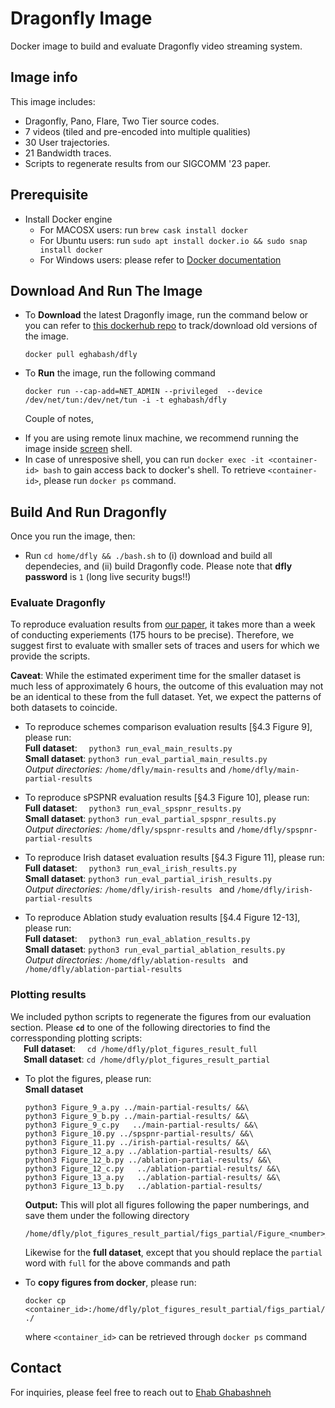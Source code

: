 # Dragonfly Image

Docker image to build and evaluate Dragonfly video streaming system.

## Image info

This image includes:

- Dragonfly, Pano, Flare, Two Tier source codes.
- 7 videos (tiled and pre-encoded into multiple qualities)
- 30 User trajectories.
- 21 Bandwidth traces.
- Scripts to regenerate results from our SIGCOMM '23 paper.

## Prerequisite

- Install Docker engine
  - For MACOSX users: run `brew cask install docker`
  - For Ubuntu users: run `sudo apt install docker.io && sudo snap install docker`
  - For Windows users: please refer to [Docker documentation](https://docs.docker.com/desktop/install/windows-install/#install-docker-desktop-on-windows)

## Download And Run The Image

- To **Download** the latest Dragonfly image, run the command below or you can refer to [this dockerhub repo](https://hub.docker.com/r/eghabash/dfly/tags) to track/download old versions of the image.
  ```
  docker pull eghabash/dfly
  ```
- To **Run** the image, run the following command
  ```
  docker run --cap-add=NET_ADMIN --privileged  --device /dev/net/tun:/dev/net/tun -i -t eghabash/dfly
  ```
  Couple of notes,

* If you are using remote linux machine, we recommend running the image inside [screen](https://linux.die.net/man/1/screen) shell.
* In case of unresposive shell, you can run `docker exec -it <container-id> bash` to gain access back to docker's shell. To retrieve `<container-id>`, please run `docker ps` command.

## Build And Run Dragonfly

Once you run the image, then:

- Run `cd home/dfly && ./bash.sh` to (i) download and build all dependecies, and (ii) build Dragonfly code. Please note that **dfly password** is `1` (long live security bugs!!)

### Evaluate Dragonfly

To reproduce evaluation results from [our paper](https://doi.org/10.1145/3603269.3604876), it takes more than a week of conducting experiements (175 hours to be precise). Therefore, we suggest first to evaluate with smaller sets of traces and users for which we provide the scripts.

**Caveat**: While the estimated experiment time for the smaller dataset is much less of approximately 6 hours, the outcome of this evaluation may not be an identical to these from the full dataset. Yet, we expect the patterns of both datasets to coincide.

- To reproduce schemes comparison evaluation results [§4.3 Figure 9], please run:<br/>
  **Full dataset**: &ensp;&nbsp; `python3 run_eval_main_results.py` <br/>
  **Small dataset**: `python3 run_eval_partial_main_results.py`<br/>
  _Output directories:_ `/home/dfly/main-results` and `/home/dfly/main-partial-results`
- To reproduce sPSPNR evaluation results [§4.3 Figure 10], please run:<br/>
  **Full dataset**: &ensp;&nbsp; `python3 run_eval_spspnr_results.py` <br/>
  **Small dataset**: `python3 run_eval_partial_spspnr_results.py`<br/>
  _Output directories:_ `/home/dfly/spspnr-results` and `/home/dfly/spspnr-partial-results`

- To reproduce Irish dataset evaluation results [§4.3 Figure 11], please run:<br/>
  **Full dataset**: &ensp;&nbsp; `python3 run_eval_irish_results.py` <br/>
  **Small dataset**: `python3 run_eval_partial_irish_results.py`<br/>
  _Output directories:_ `/home/dfly/irish-results ` and `/home/dfly/irish-partial-results `
- To reproduce Ablation study evaluation results [§4.4 Figure 12-13], please run:<br/>
  **Full dataset**: &ensp;&nbsp; `python3 run_eval_ablation_results.py` <br/>
  **Small dataset**: `python3 run_eval_partial_ablation_results.py`<br/>
  _Output directories:_ `/home/dfly/ablation-results ` and `/home/dfly/ablation-partial-results `

### Plotting results

We included python scripts to regenerate the figures from our evaluation section. Please **`cd`** to one of the following directories to find the corressponding plotting scripts:<br/>
&ensp;&ensp;&ensp;**Full dataset**: &ensp;&nbsp; `cd /home/dfly/plot_figures_result_full` <br/>
&ensp;&ensp;&ensp;**Small dataset**: `cd /home/dfly/plot_figures_result_partial`<br/>

- To plot the figures, please run:<br/>
  **Small dataset**

  ```
  python3 Figure_9_a.py ../main-partial-results/ &&\
  python3 Figure_9_b.py ../main-partial-results/ &&\
  python3 Figure_9_c.py   ../main-partial-results/ &&\
  python3 Figure_10.py ../spspnr-partial-results/ &&\
  python3 Figure_11.py ../irish-partial-results/ &&\
  python3 Figure_12_a.py ../ablation-partial-results/ &&\
  python3 Figure_12_b.py ../ablation-partial-results/ &&\
  python3 Figure_12_c.py   ../ablation-partial-results/ &&\
  python3 Figure_13_a.py   ../ablation-partial-results/ &&\
  python3 Figure_13_b.py   ../ablation-partial-results/
  ```

  **Output:** This will plot all figures following the paper numberings, and save them under the following directory

  ```
  /home/dfly/plot_figures_result_partial/figs_partial/Figure_<number>_partial.png
  ```

  Likewise for the **full dataset**, except that you should replace the `partial` word with `full` for the above commands and path

- To **copy figures from docker**, please run:
  ```
  docker cp <container_id>:/home/dfly/plot_figures_result_partial/figs_partial/ ./
  ```
  where `<container_id>` can be retrieved through `docker ps` command

## Contact

For inquiries, please feel free to reach out to [Ehab Ghabashneh](mailto:eghabash@purdue.edu)
